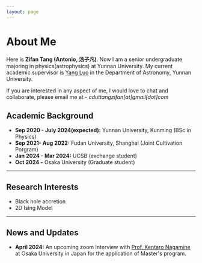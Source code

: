 ```yaml
---
layout: page
---
```


# About Me


Here is **Zifan Tang (Antonio, 汤子凡)**. Now I am a senior undergraduate majoring in physics(astrophysics) at Yunnan University. My current academic supervisor is [Yang Luo](https://yluo-astro.github.io) in the Department of Astronomy, Yunnan University.

If you are interested in any aspect of me, I would love to chat and collaborate, please email me at - *cduttangzifan[at]gmail[dot]com*

## Academic Background

- **Sep 2020 - July 2024(expected):** Yunnan University,  Kunming (BSc in Physics)
- **Sep 2021- Aug 2022:** Fudan University, Shanghai (Joint Cultivation Porgram)
- **Jan 2024 - Mar 2024:** UCSB (exchange student)
- **Oct 2024 -** Osaka University (Graduate student)

---

## Research Interests

- Black hole accretion
- 2D Ising Model

---

## News and Updates

- **April 2024:** An upcoming zoom Interview with [Prof. ‪Kentaro Nagamine](http://astro-osaka.jp/kn/) at Osaka University in Japan for the application of Master's program.



